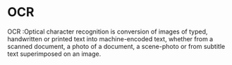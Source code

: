 # OCR
OCR :Optical character recognition is conversion of images of typed, handwritten or printed text into machine-encoded text, whether from a scanned document, a photo of a document, a scene-photo or from subtitle text superimposed on an image.
